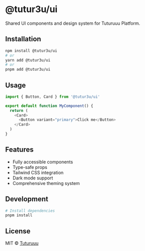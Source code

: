 # @tutur3u/ui

Shared UI components and design system for Tuturuuu Platform.

## Installation

```bash
npm install @tutur3u/ui
# or
yarn add @tutur3u/ui
# or
pnpm add @tutur3u/ui
```

## Usage

```typescript
import { Button, Card } from '@tutur3u/ui'

export default function MyComponent() {
  return (
    <Card>
      <Button variant="primary">Click me</Button>
    </Card>
  )
}
```

## Features

- Fully accessible components
- Type-safe props
- Tailwind CSS integration
- Dark mode support
- Comprehensive theming system

## Development

```bash
# Install dependencies
pnpm install
```

## License

MIT © [Tuturuuu](https://github.com/tutur3u)
